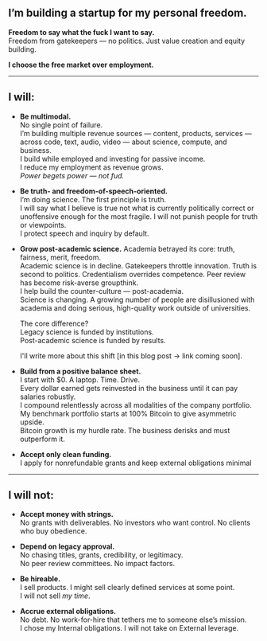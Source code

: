 ## I’m building a startup for my personal freedom.

**Freedom to say what the fuck I want to say.**  
Freedom from gatekeepers — no politics. Just value creation and equity building.  

**I choose the free market over employment.**

---

## I will:

- **Be multimodal.**  
  No single point of failure.  
  I’m building multiple revenue sources — content, products, services — across code, text, audio, video — about science, compute, and business.  
  I build while employed and investing for passive income.  
  I reduce my employment as revenue grows.  
  *Power begets power — not fud.*

- **Be truth- and freedom-of-speech-oriented.**  
  I’m doing science. The first principle is truth.  
  I will say what I believe is true not what is currently politically correct or unoffensive enough for the most fragile. 
  I will not punish people for truth or viewpoints.  
  I protect speech and inquiry by default.

- **Grow post-academic science.**
  Academia betrayed its core: truth, fairness, merit, freedom.  
  Academic science is in decline. Gatekeepers throttle innovation. Truth is second to politics. Credentialism overrides competence. Peer review  
  has become risk-averse groupthink.  
  I help build the counter-culture — post-academia.  
  Science is changing. A growing number of people are disillusioned with academia and doing serious, high-quality work outside of universities.

  The core difference?  
  Legacy science is funded by institutions.  
  Post-academic science is funded by results.  

  I'll write more about this shift [in this blog post → link coming soon].

- **Build from a positive balance sheet.**  
  I start with $0. A laptop. Time. Drive.  
  Every dollar earned gets reinvested in the business until it can pay salaries robustly.  
  I compound relentlessly across all modalities of the company portfolio.   
  My benchmark portfolio starts at 100% Bitcoin to give asymmetric upside.  
  Bitcoin growth is my hurdle rate. The business derisks and must outperform it.

- **Accept only clean funding.**  
  I apply for nonrefundable grants and keep external obligations minimal

---

## I will not:

- **Accept money with strings.**  
  No grants with deliverables. No investors who want control. No clients who buy obedience.

- **Depend on legacy approval.**  
  No chasing titles, grants, credibility, or legitimacy.  
  No peer review committees. No impact factors.

- **Be hireable.**  
  I sell products. I might sell clearly defined services at some point.  
  I will not sell *my time*.

- **Accrue external obligations.**  
  No debt. No work-for-hire that tethers me to someone else’s mission.  
  I chose my Internal obligations. I will not take on External leverage.


